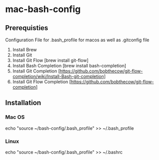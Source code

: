 # mac-bash-config

## Prerequisties
Configuration File for .bash_profile for macos as well as .gitconfig file

1. Install Brew
2. Install Git
3. Install Git Flow [brew install git-flow]
4. Install Bash Completion [brew install bash-completion]
5. Install Git Completion [https://github.com/bobthecow/git-flow-completion/wiki/Install-Bash-git-completion]
6. Install Git Flow Completion [https://github.com/bobthecow/git-flow-completion]

## Installation

### Mac OS
echo "source ~/bash-config/.bash_profile" >> ~/.bash_profile

### Linux
echo "source ~/bash-config/.bash_profile" >> ~/.bashrc
